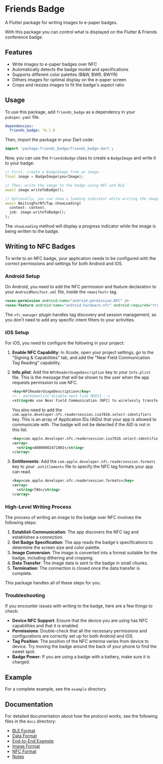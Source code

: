 # Friends Badge

A Flutter package for writing images to e-paper badges.

With this package you can control what is displayed on the Flutter & Friends
conference badge.

## Features

- Write images to e-paper badges over NFC
- Automatically detects the badge model and specifications
- Supports different color palettes (B&W, BWR, BWYR)
- Dithers images for optimal display on the e-paper screen
- Crops and resizes images to fit the badge's aspect ratio

## Usage

To use this package, add `friends_badge` as a dependency in your `pubspec.yaml` file.

```yaml
dependencies:
  friends_badge: ^0.1.0
```

Then, import the package in your Dart code:

```dart
import 'package:friends_badge/friends_badge.dart';
```

Now, you can use the `FriendsBadge` class to create a `BadgeImage` and write it
to your badge:

```dart
// First, create a BadgeImage from an image.
final image = BadgeImage(yourImage);

// Then, write the image to the badge using NFC and BLE.
await image.writeToBadge();

// Optionally, you can show a loading indicator while writing the image.
await WaitingForNfcTap.showLoading(
  context: context,
  job: image.writeToBadge();
);
```

The `showLoading` method will display a progress indicator while the image is
being written to the badge.

## Writing to NFC Badges

To write to an NFC badge, your application needs to be configured with the
correct permissions and settings for both Android and iOS.

### Android Setup

On Android, you need to add the NFC permission and feature declaration to your
`AndroidManifest.xml` file, inside the `<manifest>` tag.

```xml
<uses-permission android:name="android.permission.NFC" />
<uses-feature android:name="android.hardware.nfc" android:required="true"/>
```

The `nfc_manager` plugin handles tag discovery and session management, so you
don't need to add any specific intent filters to your activities.

### iOS Setup

For iOS, you need to configure the following in your project:

1. **Enable NFC Capability**:
   In Xcode, open your project settings, go to the "Signing & Capabilities"
   tab, and add the "Near Field Communication Tag Reading" capability.

2. **Info.plist**:
   Add the `NFCReaderUsageDescription` key to your `Info.plist` file. This is
   the message that will be shown to the user when the app requests permission
   to use NFC.

   ```xml
   <key>NFCReaderUsageDescription</key>
   <!-- markdownlint-disable-next-line MD013 -->
   <string>We use Near Field Communication (NFC) to wirelessly transfer your selected image to the e-ink display. Access is required to update the screen.</string>
   ```

   You also need to add the
   `com.apple.developer.nfc.readersession.iso7816.select-identifiers` key. This
   is an array of Application IDs (AIDs) that your app is allowed to communicate
   with. The badge will not be detected if the AID is not in this list.

   ```xml
   <key>com.apple.developer.nfc.readersession.iso7816.select-identifiers</key>
   <array>
     <string>A0000002471001</string>
   </array>
   ```

3. **Entitlements**:
   Add the `com.apple.developer.nfc.readersession.formats` key to your
   `.entitlements` file to specify the NFC tag formats your app can read.

   ```xml
   <key>com.apple.developer.nfc.readersession.formats</key>
   <array>
     <string>TAG</string>
   </array>
   ```

### High-Level Writing Process

The process of writing an image to the badge over NFC involves the following
steps:

1. **Establish Communication**: The app discovers the NFC tag and establishes a
   connection.
2. **Get Badge Specification**: The app reads the badge's specifications to
   determine the screen size and color palette.
3. **Image Conversion**: The image is converted into a format suitable for the
   badge, including dithering and cropping.
4. **Data Transfer**: The image data is sent to the badge in small chunks.
5. **Termination**: The connection is closed once the data transfer is complete.

This package handles all of these steps for you.

### Troubleshooting

If you encounter issues with writing to the badge, here are a few things to
check:

- **Device NFC Support**: Ensure that the device you are using has NFC
  capabilities and that it is enabled.
- **Permissions**: Double-check that all the necessary permissions and
  configurations are correctly set up for both Android and iOS.
- **Tag Position**: The position of the NFC antenna varies from device to
  device. Try moving the badge around the back of your phone to find the sweet
  spot.
- **Badge Power**: If you are using a badge with a battery, make sure it is
  charged.

## Example

For a complete example, see the `example` directory.

## Documentation

For detailed documentation about how the protocol works, see the following files in the
`docs` directory:

- [BLE Format](docs/BLE_FORMAT.md)
- [Data Format](docs/DATA_FORMAT.md)
- [End-to-End Example](docs/END_TO_END_EXAMPLE.md)
- [Image Format](docs/IMAGE_FORMAT.md)
- [NFC Format](docs/NFC_FORMAT.md)
- [Notes](docs/NOTES.md)

